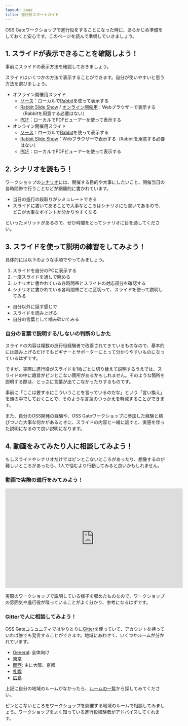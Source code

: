 ```yaml
---
layout: page
title: 進行役スタートガイド
---
```


OSS Gateワークショップで進行役をすることになった時に、あらかじめ準備をしておくと安心です。このページを読んで準備していきましょう。

## 1. スライドが表示できることを確認しよう！

事前にスライドの表示方法を確認しておきましょう。

スライドはいくつかの方法で表示することができます。自分が使いやすいと思う方法を選びましょう。

* オフライン開催用スライド
  * [ソース](https://github.com/oss-gate/workshop/blob/master/tutorial/scenario/scenario.rab)：ローカルで[Rabbit](https://rabbit-shocker.org/)を使って表示する
  * [Rabbit Slide Show](https://slide.rabbit-shocker.org/authors/oss-gate/workshop-tutorial/) / [オンライン開催用](https://slide.rabbit-shocker.org/authors/oss-gate/workshop-tutorial-online/)：Webブラウザーで表示する（Rabbitを用意する必要はない）
  * [PDF](https://slide.rabbit-shocker.org/authors/oss-gate/workshop-tutorial/scenario.pdf)：ローカルでPDFビューアーを使って表示する
* オンライン開催用スライド
  * [ソース](https://github.com/oss-gate/workshop/blob/master/tutorial/scenario-online/scenario.rab)：ローカルで[Rabbit](https://rabbit-shocker.org/)を使って表示する
  * [Rabbit Slide Show](https://slide.rabbit-shocker.org/authors/oss-gate/workshop-tutorial-online/)：Webブラウザーで表示する（Rabbitを用意する必要はない）
  * [PDF](https://slide.rabbit-shocker.org/authors/oss-gate/workshop-tutorial-online/scenario.pdf)：ローカルでPDFビューアーを使って表示する

## 2. シナリオを読もう！

ワークショップの[シナリオ](https://github.com/oss-gate/workshop/blob/master/tutorial/scenario/scenario.rab)には、開催する目的や大事にしたいこと、開催当日の各時間帯で行うことなどが網羅的に書かれています。

* 当日の進行の段取りがシミュレートできる
* スライドに書いてあることで大事なところはシナリオにも書いてあるので、どこが大事なポイントか分かりやすくなる

といったメリットがあるので、ぜひ時間をとってシナリオに目を通してください。

## 3. スライドを使って説明の練習をしてみよう！

具体的には以下のような手順でやってみましょう。

1. スライドを自分のPCに表示する
2. 一度スライドを通しで眺める
3. シナリオに書かれている各時間帯とスライドの対応部分を確認する
4. シナリオに書かれている各時間帯ごとに区切って、スライドを使って説明してみる
  * 自分以外に話す感じで
  * スライドを読み上げる
  * 自分の言葉として噛み砕いてみる

### 自分の言葉で説明する/しないの判断のしかた

スライドの内容は複数の進行役経験者で改善されてきているものなので、基本的には読み上げるだけでもビギナーとサポーターにとって分かりやすいものになっているはずです。

ですが、実際に進行役がスライドを1枚ごとに切り替えて説明するうえでは、スライドの中に趣旨がピンとこない箇所があるかもしれません。そのような箇所を説明する際は、とっさに言葉が出てこなかったりするものです。

事前に「ここは要するにこういうことを言っているのだな」という「言い換え」を頭の中でしておくことで、そのような言葉のつっかえを軽減することができます。

また、自分のOSS開発の経験や、OSS Gateワークショップに参加した経験と結びついた大事な何かがあるときに、スライドの内容と一緒に話すと、実感を伴った説明になるので良い説明になります。

## 4. 動画をみてみたり人に相談してみよう！

もしスライドやシナリオだけではピンとこないところがあったり、想像するのが難しいところがあったら、1人で悩むより行動してみると良いかもしれません。

### 動画で実際の進行をみてみよう！

<iframe width="560" height="315" src="https://www.youtube.com/embed/aqQn4c5vmS0?showinfo=0&rel=0" frameborder="0" allowfullscreen></iframe>

実際のワークショップで説明している様子を収めたものなので、ワークショップの雰囲気や進行役が喋っていることがよく分かり、参考になるはずです。

### Gitterで人に相談してみよう！

OSS Gateコミュニティではやりとりに[Gitter](https://gitter.im/oss-gate/general)を使っていて、アカウントを持っていれば誰でも発言することができます。地域にあわせて、いくつかルームが分かれています。

* [General](https://gitter.im/oss-gate/general): 全体向け
* [東京](https://gitter.im/oss-gate/tokyo)
* [関西](https://gitter.im/oss-gate/kansai): 主に大阪、京都
* [札幌](https://gitter.im/oss-gate/sapporo)
* [広島](https://gitter.im/oss-gate/hiroshima)

上記に自分の地域のルームがなかったら、[ルームの一覧](https://gitter.im/oss-gate/home)から探してみてください。

ピンとこないところをワークショップを開催する地域のルームで相談してみましょう。ワークショップをよく知っている進行役経験者がアドバイスしてくれます。
